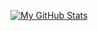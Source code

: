[![My GitHub Stats](https://github-readme-stats.vercel.app/api/?username=xD-Botzz&count_private=true&theme=tokyonight&showicons=true)]()